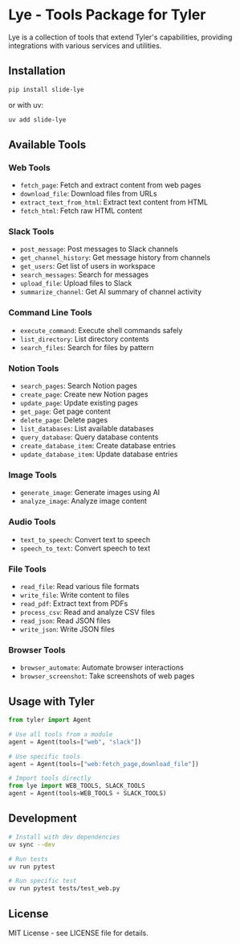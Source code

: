 # Lye - Tools Package for Tyler

Lye is a collection of tools that extend Tyler's capabilities, providing integrations with various services and utilities.

## Installation

```bash
pip install slide-lye
```

or with uv:

```bash
uv add slide-lye
```

## Available Tools

### Web Tools
- `fetch_page`: Fetch and extract content from web pages
- `download_file`: Download files from URLs
- `extract_text_from_html`: Extract text content from HTML
- `fetch_html`: Fetch raw HTML content

### Slack Tools  
- `post_message`: Post messages to Slack channels
- `get_channel_history`: Get message history from channels
- `get_users`: Get list of users in workspace
- `search_messages`: Search for messages
- `upload_file`: Upload files to Slack
- `summarize_channel`: Get AI summary of channel activity

### Command Line Tools
- `execute_command`: Execute shell commands safely
- `list_directory`: List directory contents
- `search_files`: Search for files by pattern

### Notion Tools
- `search_pages`: Search Notion pages
- `create_page`: Create new Notion pages
- `update_page`: Update existing pages
- `get_page`: Get page content
- `delete_page`: Delete pages
- `list_databases`: List available databases
- `query_database`: Query database contents
- `create_database_item`: Create database entries
- `update_database_item`: Update database entries

### Image Tools
- `generate_image`: Generate images using AI
- `analyze_image`: Analyze image content

### Audio Tools
- `text_to_speech`: Convert text to speech
- `speech_to_text`: Convert speech to text

### File Tools
- `read_file`: Read various file formats
- `write_file`: Write content to files
- `read_pdf`: Extract text from PDFs
- `process_csv`: Read and analyze CSV files
- `read_json`: Read JSON files
- `write_json`: Write JSON files

### Browser Tools
- `browser_automate`: Automate browser interactions
- `browser_screenshot`: Take screenshots of web pages

## Usage with Tyler

```python
from tyler import Agent

# Use all tools from a module
agent = Agent(tools=["web", "slack"])

# Use specific tools
agent = Agent(tools=["web:fetch_page,download_file"])

# Import tools directly
from lye import WEB_TOOLS, SLACK_TOOLS
agent = Agent(tools=WEB_TOOLS + SLACK_TOOLS)
```

## Development

```bash
# Install with dev dependencies
uv sync --dev

# Run tests
uv run pytest

# Run specific test
uv run pytest tests/test_web.py
```

## License

MIT License - see LICENSE file for details. 
